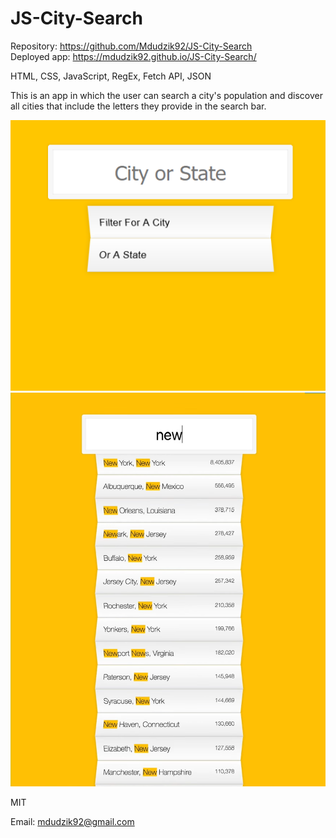 # JS-City-Search

<!-- Live link to deployed app -->

Repository: https://github.com/Mdudzik92/JS-City-Search <br>
Deployed app: https://mdudzik92.github.io/JS-City-Search/

<!-- Technologies used -->

HTML, CSS, JavaScript, RegEx, Fetch API, JSON

<!-- Explanation of what the app is -->

This is an app in which the user can search a city's population and discover all cities that include the letters they provide in the search bar.

<!-- Screenshot -->
<img src="./img1.png">
<img src="./img2.png">

<!-- License -->

MIT

<!-- Contact information -->

Email: mdudzik92@gmail.com
